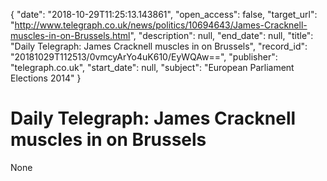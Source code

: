 {
  "date": "2018-10-29T11:25:13.143861", 
  "open_access": false, 
  "target_url": "http://www.telegraph.co.uk/news/politics/10694643/James-Cracknell-muscles-in-on-Brussels.html", 
  "description": null, 
  "end_date": null, 
  "title": "Daily Telegraph: James Cracknell muscles in on Brussels", 
  "record_id": "20181029T112513/0vmcyArYo4uK610/EyWQAw==", 
  "publisher": "telegraph.co.uk", 
  "start_date": null, 
  "subject": "European Parliament Elections 2014"
}

# Daily Telegraph: James Cracknell muscles in on Brussels

None